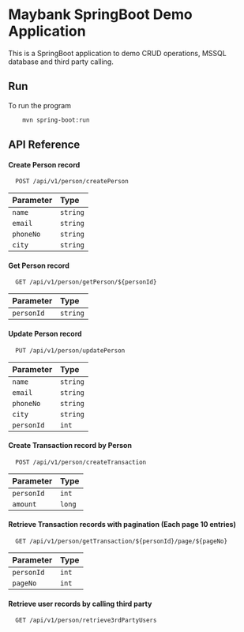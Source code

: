 # Maybank SpringBoot Demo Application

This is a SpringBoot application to demo CRUD operations, MSSQL database and third party calling.

## Run

To run the program

```bash
    mvn spring-boot:run
```

## API Reference

#### Create Person record

```http
  POST /api/v1/person/createPerson
```

| Parameter | Type     |
| :-------- | :------- | 
| `name` | `string` |
| `email` | `string` |
| `phoneNo` | `string` | 
| `city` | `string` |  

#### Get Person record

```http
  GET /api/v1/person/getPerson/${personId}
```

| Parameter | Type     |
| :-------- | :------- | 
| `personId`      | `string` | 

#### Update Person record

```http
  PUT /api/v1/person/updatePerson
```

| Parameter | Type     |
| :-------- | :------- | 
| `name` | `string` |
| `email` | `string` |
| `phoneNo` | `string` | 
| `city` | `string` |  
| `personId` | `int` |  

#### Create Transaction record by Person

```http
  POST /api/v1/person/createTransaction
```

| Parameter | Type     |
| :-------- | :------- | 
| `personId` | `int` |
| `amount` | `long` |

#### Retrieve Transaction records with pagination (Each page 10 entries)

```http
  GET /api/v1/person/getTransaction/${personId}/page/${pageNo}
```

| Parameter | Type     |
| :-------- | :------- | 
| `personId` | `int` |
| `pageNo` | `int` |

#### Retrieve user records by calling third party

```http
  GET /api/v1/person/retrieve3rdPartyUsers
```




